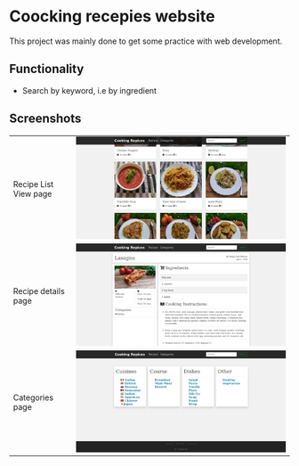 # Coocking recepies website
This project was mainly done to get some practice with web development. 

## Functionality
* Search by keyword, i.e by ingredient

## Screenshots

|||
|--|--|
|Recipe List View page|![image](readme_images/1_Cooking_Recipes.jpg)|
|Recipe details page|![image](readme_images/2_Cooking_Recipes.png)|
|Categories page|![image](readme_images/3_Cooking_Recipes.png)|
